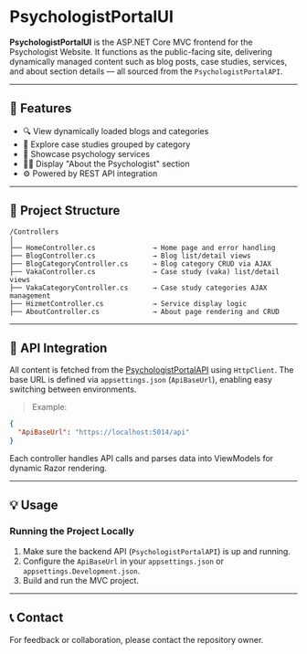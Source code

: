 
# PsychologistPortalUI

**PsychologistPortalUI** is the ASP.NET Core MVC frontend for the Psychologist Website. It functions as the public-facing site, delivering dynamically managed content such as blog posts, case studies, services, and about section details — all sourced from the `PsychologistPortalAPI`.

---

## 🧩 Features

- 🔍 View dynamically loaded blogs and categories
- 🧠 Explore case studies grouped by category
- 💼 Showcase psychology services
- 🧑‍⚕️ Display "About the Psychologist" section
- ⚙️ Powered by REST API integration

---

## 📁 Project Structure

```plaintext
/Controllers
│
├── HomeController.cs              → Home page and error handling
├── BlogController.cs              → Blog list/detail views
├── BlogCategoryController.cs      → Blog category CRUD via AJAX
├── VakaController.cs              → Case study (vaka) list/detail views
├── VakaCategoryController.cs      → Case study categories AJAX management
├── HizmetController.cs            → Service display logic
├── AboutController.cs             → About page rendering and CRUD
```

---

## 🔌 API Integration

All content is fetched from the [PsychologistPortalAPI](https://github.com/your-org/PsychologistPortalAPI) using `HttpClient`. The base URL is defined via `appsettings.json` (`ApiBaseUrl`), enabling easy switching between environments.

> Example:
```json
{
  "ApiBaseUrl": "https://localhost:5014/api"
}
```

Each controller handles API calls and parses data into ViewModels for dynamic Razor rendering.

---

## 💡 Usage

### Running the Project Locally

1. Make sure the backend API (`PsychologistPortalAPI`) is up and running.
2. Configure the `ApiBaseUrl` in your `appsettings.json` or `appsettings.Development.json`.
3. Build and run the MVC project.

---

## 📞 Contact

For feedback or collaboration, please contact the repository owner.
